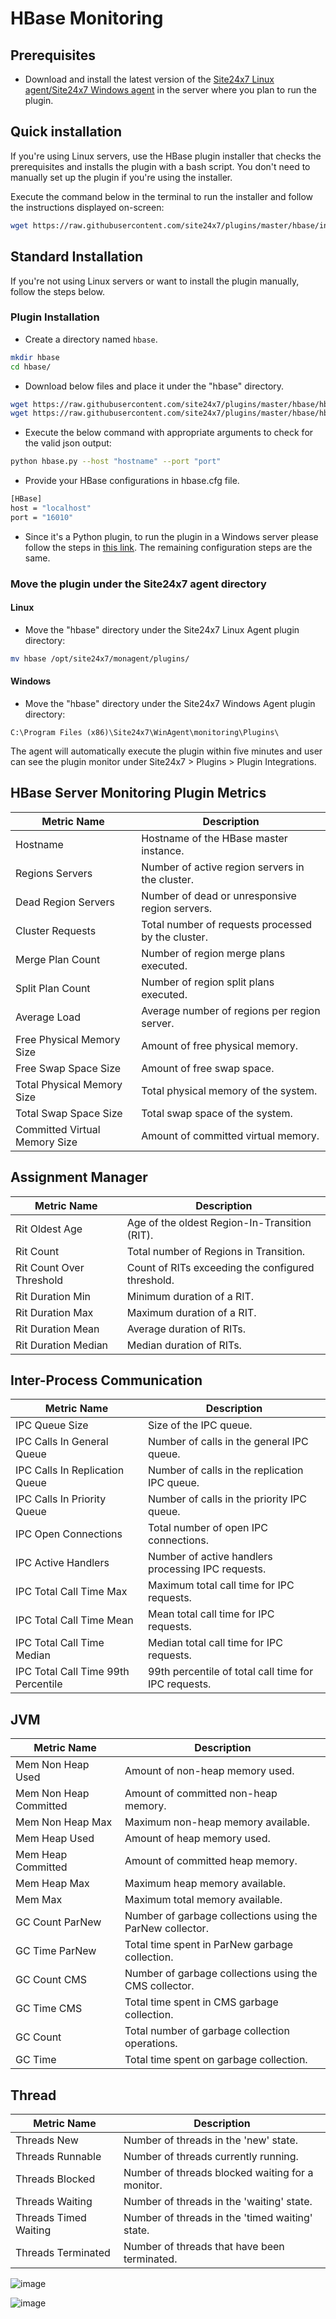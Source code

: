# HBase Monitoring
                                                                                              
## Prerequisites

- Download and install the latest version of the [Site24x7 Linux agent/Site24x7 Windows agent](https://www.site24x7.com/app/client#/admin/inventory/add-monitor) in the server where you plan to run the plugin.

## Quick installation

If you're using Linux servers, use the HBase plugin installer that checks the prerequisites and installs the plugin with a bash script. You don't need to manually set up the plugin if you're using the installer.

Execute the command below in the terminal to run the installer and follow the instructions displayed on-screen:

```bash
wget https://raw.githubusercontent.com/site24x7/plugins/master/hbase/installer/Site24x7HBasePluginInstaller.sh && sudo bash Site24x7HBasePluginInstaller.sh
```
## Standard Installation
If you're not using Linux servers or want to install the plugin manually, follow the steps below.

### Plugin Installation  

- Create a directory named `hbase`.
  
```bash
mkdir hbase
cd hbase/
```
      
- Download below files and place it under the "hbase" directory.

```bash
wget https://raw.githubusercontent.com/site24x7/plugins/master/hbase/hbase.py && sed -i "1s|^.*|#! $(which python3)|" hbase.py
wget https://raw.githubusercontent.com/site24x7/plugins/master/hbase/hbase.cfg
```

- Execute the below command with appropriate arguments to check for the valid json output:

```bash
python hbase.py --host "hostname" --port "port"
```

- Provide your HBase configurations in hbase.cfg file.

```bash
[HBase]
host = "localhost"
port = "16010"
```

- Since it's a Python plugin, to run the plugin in a Windows server please follow the steps in [this link](https://support.site24x7.com/portal/en/kb/articles/run-python-plugin-scripts-in-windows-servers). The remaining configuration steps are the same.

### Move the plugin under the Site24x7 agent directory

#### Linux

- Move the "hbase" directory under the Site24x7 Linux Agent plugin directory: 

```bash
mv hbase /opt/site24x7/monagent/plugins/
```
		
#### Windows

- Move the "hbase" directory under the Site24x7 Windows Agent plugin directory:

```
C:\Program Files (x86)\Site24x7\WinAgent\monitoring\Plugins\
```
The agent will automatically execute the plugin within five minutes and user can see the plugin monitor under Site24x7 > Plugins > Plugin Integrations.

## HBase Server Monitoring Plugin Metrics

| **Metric Name**                   | **Description**                                                |
|-----------------------------------|----------------------------------------------------------------|
| Hostname                          | Hostname of the HBase master instance.                         |
| Regions Servers                   | Number of active region servers in the cluster.                |
| Dead Region Servers               | Number of dead or unresponsive region servers.                 |
| Cluster Requests                  | Total number of requests processed by the cluster.             |
| Merge Plan Count                  | Number of region merge plans executed.                         |
| Split Plan Count                  | Number of region split plans executed.                         |
| Average Load                      | Average number of regions per region server.                   |
| Free Physical Memory Size         | Amount of free physical memory.                                |
| Free Swap Space Size              | Amount of free swap space.                                     |
| Total Physical Memory Size        | Total physical memory of the system.                           |
| Total Swap Space Size             | Total swap space of the system.                                |
| Committed Virtual Memory Size     | Amount of committed virtual memory.                            |

## Assignment Manager

| **Metric Name**             | **Description**                                                |
|-----------------------------|----------------------------------------------------------------|
| Rit Oldest Age              | Age of the oldest Region-In-Transition (RIT).                  |
| Rit Count                   | Total number of Regions in Transition.                         |
| Rit Count Over Threshold    | Count of RITs exceeding the configured threshold.              |
| Rit Duration Min            | Minimum duration of a RIT.                                     |
| Rit Duration Max            | Maximum duration of a RIT.                                     |
| Rit Duration Mean           | Average duration of RITs.                                      |
| Rit Duration Median         | Median duration of RITs.                                       |


## Inter-Process Communication
| **Metric Name**                      | **Description**                                                |
|--------------------------------------|----------------------------------------------------------------|
| IPC Queue Size                       | Size of the IPC queue.                                         |
| IPC Calls In General Queue           | Number of calls in the general IPC queue.                      |
| IPC Calls In Replication Queue       | Number of calls in the replication IPC queue.                  |
| IPC Calls In Priority Queue          | Number of calls in the priority IPC queue.                     |
| IPC Open Connections                 | Total number of open IPC connections.                          |
| IPC Active Handlers                  | Number of active handlers processing IPC requests.             |
| IPC Total Call Time Max              | Maximum total call time for IPC requests.                      |
| IPC Total Call Time Mean             | Mean total call time for IPC requests.                         |
| IPC Total Call Time Median           | Median total call time for IPC requests.                       |
| IPC Total Call Time 99th Percentile  | 99th percentile of total call time for IPC requests.           |


## JVM

| **Metric Name**             | **Description**                                                |
|-----------------------------|----------------------------------------------------------------|
| Mem Non Heap Used           | Amount of non-heap memory used.                                |
| Mem Non Heap Committed      | Amount of committed non-heap memory.                           |
| Mem Non Heap Max            | Maximum non-heap memory available.                             |
| Mem Heap Used               | Amount of heap memory used.                                    |
| Mem Heap Committed          | Amount of committed heap memory.                               |
| Mem Heap Max                | Maximum heap memory available.                                 |
| Mem Max                     | Maximum total memory available.                                |
| GC Count ParNew             | Number of garbage collections using the ParNew collector.      |
| GC Time ParNew              | Total time spent in ParNew garbage collection.                 |
| GC Count CMS                | Number of garbage collections using the CMS collector.         |
| GC Time CMS                 | Total time spent in CMS garbage collection.                    |
| GC Count                    | Total number of garbage collection operations.                 |
| GC Time                     | Total time spent on garbage collection.                        |

## Thread
| **Metric Name**             | **Description**                                                |
|-----------------------------|----------------------------------------------------------------|
| Threads New                 | Number of threads in the 'new' state.                          |
| Threads Runnable            | Number of threads currently running.                           |
| Threads Blocked             | Number of threads blocked waiting for a monitor.              |
| Threads Waiting             | Number of threads in the 'waiting' state.                      |
| Threads Timed Waiting       | Number of threads in the 'timed waiting' state.                |
| Threads Terminated          | Number of threads that have been terminated.                   |

![image](https://github.com/user-attachments/assets/781d1808-2f19-4bb2-90ae-dde0a505c925)

![image](https://github.com/user-attachments/assets/8f46af69-cdda-4cbe-a488-b6c14e7c055c)
